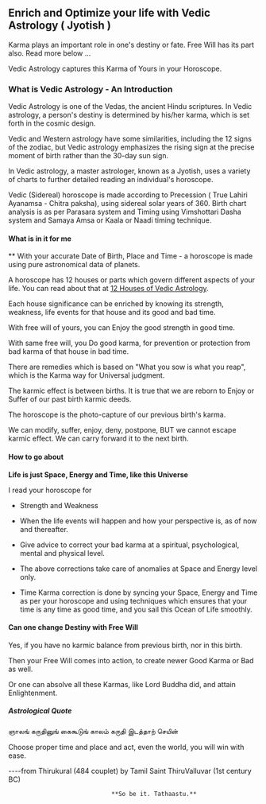 ## Enrich and Optimize your life with Vedic Astrology ( Jyotish )

Karma plays an important role in one's destiny or fate. Free Will has its part also. Read more below ...

Vedic Astrology captures this Karma of Yours in your Horoscope.

### What is Vedic Astrology - An Introduction

Vedic Astrology is one of the Vedas, the ancient Hindu scriptures. In Vedic astrology, a person's destiny is determined by his/her karma, which is set forth in the cosmic design.

Vedic and Western astrology have some similarities, including the 12 signs of the zodiac, but Vedic astrology emphasizes the rising sign at the precise moment of birth rather than the 30-day sun sign.

In Vedic astrology, a master astrologer, known as a Jyotish, uses a variety of charts to further detailed reading an individual's horoscope.

Vedic (Sidereal) horoscope is made according to Precession ( True Lahiri Ayanamsa - Chitra paksha), using sidereal solar years of 360.
Birth chart analysis is as per Parasara system and Timing using Vimshottari Dasha system and Samaya Amsa or Kaala or Naadi timing technique.

#### What is in it for me

** With your accurate Date of Birth, Place and Time - a horoscope is made using pure astronomical data of planets.

A horoscope has 12 houses or parts which govern different aspects of your life. You can read about that at [12 Houses of Vedic Astrology](/blog/vedic-astrology-meaning/).

Each house significance can be enriched by knowing its strength, weakness, life events for that house and its good and bad time.

With free will of yours, you can Enjoy the good strength in good time.

With same free will, you Do good karma, for prevention or protection from bad karma of that house in bad time.

There are remedies which is based on "What you sow is what you reap", which is the Karma way for Universal judgment.

The karmic effect is between births. It is true that we are reborn to Enjoy or Suffer of our past birth karmic deeds.

The horoscope is the photo-capture of our previous birth's karma.

We can modify, suffer, enjoy, deny, postpone, BUT we cannot escape karmic effect. We can carry forward it to the next birth.

#### How to go about

**Life is just Space, Energy and Time, like this Universe**

I read your horoscope for

  * Strength and Weakness

  * When the life events will happen and how your perspective is, as of now and thereafter.

  * Give advice to correct your bad karma at a spiritual, psychological, mental and physical level.

  * The above corrections take care of anomalies at Space and Energy level only.

  * Time Karma correction is done by syncing your Space, Energy and Time as per your horoscope and using techniques which ensures that your time is any time as good time, and you sail this Ocean of Life smoothly.

#### Can one change Destiny with Free Will

Yes, if you have no karmic balance from previous birth, nor in this birth.

Then your Free Will comes into action, to create newer Good Karma or Bad as well.

Or one can absolve all these Karmas, like Lord Buddha did, and attain Enlightenment.

##### Astrological Quote

ஞாலங் கருதினுங் கைகூடுங் காலம் கருதி இடத்தாற் செயின்

Choose proper time and place and act, even the world, you will win with ease.

----from Thirukural (484 couplet) by Tamil Saint ThiruValluvar (1st century BC)

                                 **So be it. Tathaastu.**
